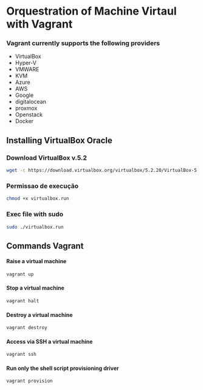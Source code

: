 # Orquestration of Machine Virtaul with Vagrant

### Vagrant currently supports the following providers

* VirtualBox
* Hyper-V
* VMWARE
* KVM
* Azure
* AWS
* Google
* digitalocean
* proxmox
* Openstack
* Docker

## Installing VirtualBox Oracle

### Download VirtualBox v.5.2

```sh
wget -c https://download.virtualbox.org/virtualbox/5.2.20/VirtualBox-5.2.20-125813-Linux_amd64.run -O virtualbox.run
```

### Permissao de execução

```sh
chmod +x virtualbox.run
```

### Exec file with sudo

```sh
sudo ./virtualbox.run
```



## Commands Vagrant

#### Raise a virtual machine

```sh
vagrant up
```

#### Stop a virtual machine

```sh
vagrant halt
```

#### Destroy a virtual machine

```sh
vagrant destroy
```

#### Access via SSH a virtual machine

```sh
vagrant ssh
```

#### Run only the shell script provisioning driver

```sh
vagrant provision
```